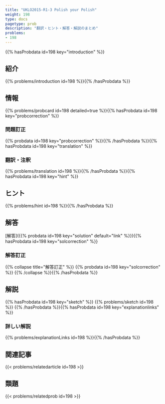 ```yaml
---
title: "UKLO2015-R1-3 Polish your Polish"
weight: 198
type: docs
pagetype: prob
description: "翻訳・ヒント・解答・解説のまとめ"
problems: 
- 198
---
```


{{% hasProbdata id=198 key="introduction" %}}

## 紹介

{{% problems/introduction id=198 %}}{{% /hasProbdata %}}

## 情報

{{% problems/probcard id=198 detailed=true %}}{{% hasProbdata id=198 key="probcorrection" %}}

### 問題訂正

{{% probdata id=198 key="probcorrection" %}}{{% /hasProbdata %}}{{% hasProbdata id=198 key="translation" %}}

### 翻訳・注釈

{{% problems/translation id=198 %}}{{% /hasProbdata %}}{{% hasProbdata id=198 key="hint" %}}

## ヒント

{{% problems/hint id=198 %}}{{% /hasProbdata %}}

## 解答

[解答]({{% probdata id=198 key="solution" default="link" %}}){{% hasProbdata id=198 key="solcorrection" %}}

### 解答訂正

{{% collapse title="解答訂正" %}}
{{% probdata id=198 key="solcorrection" %}}
{{% /collapse %}}{{% /hasProbdata %}}

## 解説

{{% hasProbdata id=198 key="sketch" %}}
{{% problems/sketch id=198 %}}
{{% /hasProbdata %}}{{% hasProbdata id=198 key="explanationlinks" %}}

### 詳しい解説

{{% problems/explanationLinks id=198 %}}{{% /hasProbdata %}}

## 関連記事

{{< problems/relatedarticle id=198 >}}

## 類題

{{< problems/relatedprob id=198 >}}
